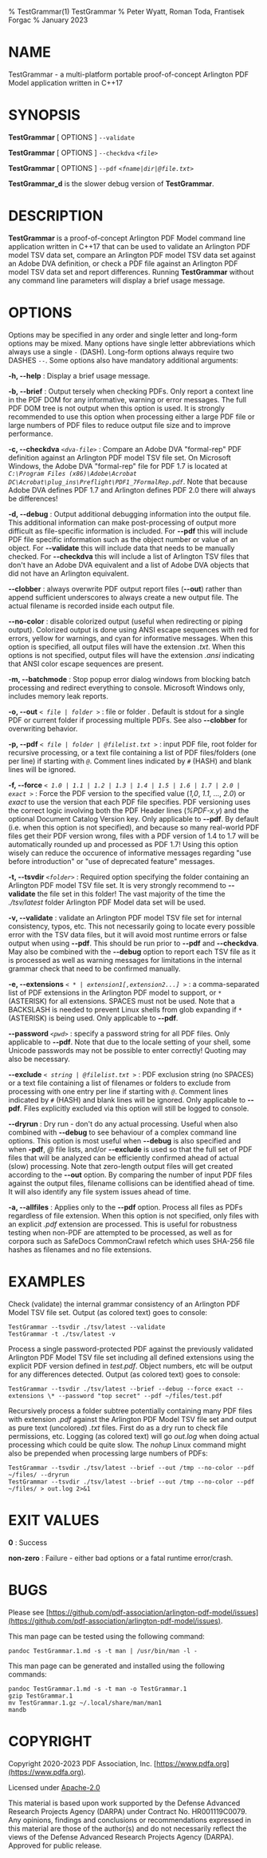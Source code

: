 % TestGrammar(1) TestGrammar
% Peter Wyatt, Roman Toda, Frantisek Forgac
% January 2023

# NAME
TestGrammar - a multi-platform portable proof-of-concept Arlington PDF Model application written in C++17

# SYNOPSIS

**TestGrammar** [ OPTIONS ] `--validate`

**TestGrammar** [ OPTIONS ] `--checkdva` _`<file>`_

**TestGrammar** [ OPTIONS ] `--pdf` _`<fname|dir|@file.txt>`_

**TestGrammar_d** is the slower debug version of **TestGrammar**.

# DESCRIPTION

**TestGrammar** is a proof-of-concept Arlington PDF Model command line application written in C++17 that can be used to validate an Arlington PDF model TSV data set, compare an Arlington PDF model TSV data set against an Adobe DVA definition, or check a PDF file against an Arlington PDF model TSV data set and report differences. Running **TestGrammar** without any command line parameters will display a brief usage message.

# OPTIONS

Options may be specified in any order and single letter and long-form options may be mixed. Many options have single letter abbreviations which always use a single _`-`_ (DASH). Long-form options always require two DASHES _`--`_. Some options also have mandatory additional arguments:

**-h, --help**
: Display a brief usage message.

**-b, --brief**
: Output tersely when checking PDFs. Only report a context line in the PDF DOM for any informative, warning or error messages. The full PDF DOM tree is not output when this option is used. It is strongly recommended to use this option when processing either a large PDF file or large numbers of PDF files to reduce output file size and to improve performance.

**-c, --checkdva** _`<dva-file>`_
: Compare an Adobe DVA "formal-rep" PDF definition against an Arlington PDF model TSV file set. On Microsoft Windows, the Adobe DVA "formal-rep" file for PDF 1.7 is located at _`C:\Program Files (x86)\Adobe\Acrobat DC\Acrobat\plug_ins\Preflight\PDF1_7FormalRep.pdf`_. Note that because Adobe DVA defines PDF 1.7 and Arlington defines PDF 2.0 there will always be differences!

**-d, --debug**
: Output additional debugging information into the output file. This additional information can make post-processing of output more difficult as file-specific information is included. For **--pdf** this will include PDF file specific information such as the object number or value of an object. For **--validate** this will include data that needs to be manually checked. For **--checkdva** this will include a list of Arlington TSV files that don't have an Adobe DVA equivalent and a list of Adobe DVA objects that did not have an Arlington equivalent. 

**--clobber**
: always overwrite PDF output report files (**--out**) rather than append sufficient underscores to always create a new output file. The actual filename is recorded inside each output file.

**--no-color**
: disable colorized output (useful when redirecting or piping output). Colorized output is done using ANSI escape sequences with red for errors, yellow for warnings, and cyan for informative messages. When this option is specified, all output files will have the extension _.txt_. When this options is not specified, output files will have the extension _.ansi_ indicating that ANSI color escape sequences are present. 

**-m, --batchmode**
: Stop popup error dialog windows from blocking batch processing and redirect everything to console. Microsoft Windows only, includes memory leak reports.

**-o, --out** _`< file | folder >`_
: file or folder . Default is stdout for a single PDF or current folder if processing multiple PDFs. See also **--clobber** for overwriting behavior.

**-p, --pdf** _`< file | folder | @filelist.txt >`_
: input PDF file, root folder for recursive processing, or a text file containing a list of PDF files/folders (one per line) if starting with _`@`_. Comment lines indicated by _`#`_ (HASH) and blank lines will be ignored.

**-f, --force** _`< 1.0 | 1.1 | 1.2 | 1.3 | 1.4 | 1.5 | 1.6 | 1.7 | 2.0 | exact >`_
: Force the PDF version to the specified value (_1,0_, _1.1_, ..., _2.0_) or _exact_ to use the version that each PDF file specifies. PDF versioning uses the correct logic involving both the PDF Header lines (_%PDF-x.y_) and the optional Document Catalog Version key. Only applicable to **--pdf**. By default (i.e. when this option is not specified), and because so many real-world PDF files get their PDF version wrong, files with a PDF version of 1.4 to 1.7 will be automatically rounded up and processed as PDF 1.7! Using this option wisely can reduce the occurence of informative messages regarding "use before introduction" or "use of deprecated feature" messages.

**-t, --tsvdir** _`<folder>`_
: Required option specifying the folder containing an Arlington PDF model TSV file set. It is very strongly recommend to **--validate** the file set in this folder! The vast majority of the time the _./tsv/latest_ folder Arlington PDF Model data set will be used.

**-v, --validate**
: validate an Arlington PDF model TSV file set for internal consistency, typos, etc. This not necessarily going to locate every possible error with the TSV data files, but it will avoid most runtime errors or false output when using **--pdf**.  This should be run prior to **--pdf** and **--checkdva**. May also be combined with the **--debug** option to report each TSV file as it is processed as well as warning messages for limitations in the internal grammar check that need to be confirmed manually.

**-e, --extensions** _`< * | extension1[,extension2...] >`_
: a comma-separated list of PDF extensions in the Arlington PDF model to support, or _`*`_ (ASTERISK) for all extensions. SPACES must not be used. Note that a BACKSLASH is needed to prevent Linux shells from glob expanding if _`*`_ (ASTERISK) is being used. Only applicable to **--pdf**.

**--password** _`<pwd>`_
: specify a password string for all PDF files. Only applicable to **--pdf**. Note that due to the locale setting of your shell, some Unicode passwords may not be possible to enter correctly! Quoting may also be necessary.

**--exclude** _`< string | @filelist.txt >`_
: PDF exclusion string (no SPACES) or a text file containing a list of filenames or folders to exclude from processing with one entry per line if starting with _`@`_. Comment lines indicated by _`#`_ (HASH) and blank lines will be ignored. Only applicable to **--pdf**. Files explicitly excluded via this option will still be logged to console.

**--dryrun**
: Dry run - don't do any actual processing. Useful when also combined with **--debug** to see behaviour of a complex command line options.
This option is most useful when **--debug** is also specified and when **-pdf**, _\@_ file lists, and/or **--exclude** is used so that the full set of PDF files that will be analyzed can be efficiently confirmed ahead of actual (slow) processing. Note that zero-length output files will get created according to the **--out** option. By comparing the number of input PDF files against the output files, filename collisions can be identified ahead of time. It will also identify any file system issues ahead of time.

**-a, --allfiles**
: Applies only to the **--pdf** option. Process all files as PDFs regardless of file extension. When this option is not specified, only files with an explicit _.pdf_ extension are processed. This is useful for robustness testing when non-PDF are attempted to be processed, as well as for corpora such as SafeDocs CommonCrawl refetch which uses SHA-256 file hashes as filenames and no file extensions.

# EXAMPLES

Check (validate) the internal grammar consistency of an Arlington PDF Model TSV file set. Output (as colored text) goes to console:

```
TestGrammar --tsvdir ./tsv/latest --validate
TestGrammar -t ./tsv/latest -v
```

Process a single password-protected PDF against the previously validated Arlington PDF Model TSV file set including all defined extensions using the explicit PDF version defined in _test.pdf_. Object numbers, etc will be output for any differences detected. Output (as colored text) goes to console:

```
TestGrammar --tsvdir ./tsv/latest --brief --debug --force exact --extensions \* --password "top secret" --pdf ~/files/test.pdf
```

Recursively process a folder subtree potentially containing many PDF files with extension _.pdf_ against the Arlington PDF Model TSV file set and output as pure text (uncolored) _.txt_ files. First do as a dry run to check file permissions, etc. Logging (as colored text) will go _out.log_ when doing actual processing which could be quite slow. The _nohup_ Linux command might also be prepended when processing large numbers of PDFs:

```
TestGrammar --tsvdir ./tsv/latest --brief --out /tmp --no-color --pdf ~/files/ --dryrun
TestGrammar --tsvdir ./tsv/latest --brief --out /tmp --no-color --pdf ~/files/ > out.log 2>&1
```


# EXIT VALUES
**0**
: Success

**non-zero**
: Failure - either bad options or a fatal runtime error/crash.

# BUGS

Please see [https://github.com/pdf-association/arlington-pdf-model/issues](https://github.com/pdf-association/arlington-pdf-model/issues).

This man page can be tested using the following command:

```
pandoc TestGrammar.1.md -s -t man | /usr/bin/man -l -
```

This man page can be generated and installed using the following commands:

```
pandoc TestGrammar.1.md -s -t man -o TestGrammar.1
gzip TestGrammar.1
mv TestGrammar.1.gz ~/.local/share/man/man1
mandb
```

# COPYRIGHT

Copyright 2020-2023 PDF Association, Inc. [https://www.pdfa.org](https://www.pdfa.org).

Licensed under [Apache-2.0](https://github.com/pdf-association/arlington-pdf-model/blob/master/LICENSE)

This material is based upon work supported by the Defense Advanced Research Projects Agency (DARPA) under Contract No. HR001119C0079.
Any opinions, findings and conclusions or recommendations expressed in this material are those of the author(s) and do not necessarily reflect the views of the Defense Advanced Research Projects Agency (DARPA). Approved for public release.
